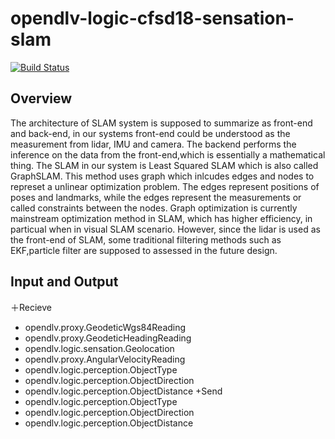 # opendlv-logic-cfsd18-sensation-slam

[![Build Status](https://travis-ci.org/cfsd/opendlv-logic-cfsd18-sensation-slam.svg?branch=master)](https://travis-ci.org/cfsd/opendlv-logic-cfsd18-sensation-slam)
## Overview
The architecture of SLAM system is supposed to summarize as front-end and back-end, in our systems front-end could be understood as the measurement from lidar, IMU and camera. The backend performs the inference on the data from the front-end,which is essentially a mathematical thing. The SLAM in our system is Least Squared SLAM which is also called GraphSLAM. This method uses graph which inlcudes edges and nodes to represet a unlinear optimization problem. The edges represent positions of poses and landmarks, while the edges represent the measurements or called constraints between the nodes. Graph optimization is currently mainstream optimization method in SLAM, which has higher efficiency, in particual when in visual SLAM scenario. However, since the lidar is used as the front-end of SLAM, some traditional filtering methods such as EKF,particle filter are supposed to assessed in the future design.

## Input and Output
＋Recieve
 - opendlv.proxy.GeodeticWgs84Reading
 - opendlv.proxy.GeodeticHeadingReading
 - opendlv.logic.sensation.Geolocation
 - opendlv.proxy.AngularVelocityReading
 - opendlv.logic.perception.ObjectType
 - opendlv.logic.perception.ObjectDirection
 - opendlv.logic.perception.ObjectDistance
+Send
 - opendlv.logic.perception.ObjectType
 - opendlv.logic.perception.ObjectDirection
 - opendlv.logic.perception.ObjectDistance

